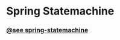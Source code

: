 # Spring Statemachine





### [@see spring-statemachine](https://github.com/spring-projects/spring-statemachine) 